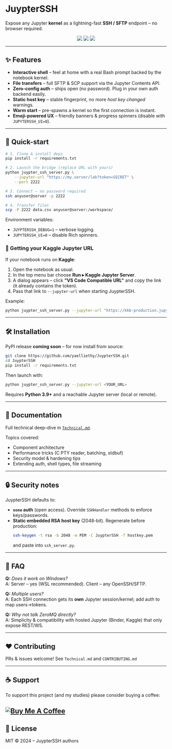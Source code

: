 # JuypterSSH

Expose any Jupyter **kernel** as a lightning-fast **SSH / SFTP** endpoint – no browser required.

<p align="center">
  <img src="https://img.shields.io/badge/Python-3.9%2B-blue"/>
  <img src="https://img.shields.io/badge/License-MIT-green"/>
  <img src="https://img.shields.io/badge/Status-Alpha-orange"/>
</p>

---

## ✨ Features
* **Interactive shell** – feel at home with a real Bash prompt backed by the notebook kernel.
* **File transfers** – full SFTP & SCP support via the Jupyter Contents API.
* **Zero-config auth** – ships open (no password).  Plug in your own auth backend easily.
* **Static host key** – stable fingerprint, no more *host key changed* warnings.
* **Warm start** – pre-spawns a kernel so the first connection is instant.
* **Emoji-powered UX** – friendly banners & progress spinners (disable with `JUPYTERSSH_UI=0`).

---

## 🚀 Quick-start
```bash
# 1. Clone & install deps
pip install -r requirements.txt

# 2. Launch the bridge (replace URL with yours)
python juypter_ssh_server.py \
    --jupyter-url "https://my.server/lab?token=SECRET" \
    --port 2222

# 3. Connect – no password required
ssh anyuser@server -p 2222

# 4. Transfer files
scp -P 2222 data.csv anyuser@server:/workspace/
```

Environment variables:
* `JUYPTERSSH_DEBUG=1` – verbose logging.
* `JUPYTERSSH_UI=0`   – disable Rich spinners.

### 🔗  Getting your Kaggle Jupyter URL
If your notebook runs on **Kaggle**:
1. Open the notebook as usual.  
2. In the top menu bar choose **Run ▸ Kaggle Jupyter Server**.  
3. A dialog appears – click **"VS Code Compatible URL"** and copy the link (it already contains the token).  
4. Pass that link to `--jupyter-url` when starting JuypterSSH.

Example:
```bash
python juypter_ssh_server.py --jupyter-url "https://kkb-production.jupyter-proxy.kaggle.net/k/12345abcdef/XYZTOKEN/proxy" --port 2222
```

---

## 🛠️  Installation
PyPI release **coming soon** – for now install from source:
```bash
git clone https://github.com/yaelliethy/JuypterSSH.git
cd JuypterSSH
pip install -r requirements.txt
```
Then launch with:
```bash
python juypter_ssh_server.py --jupyter-url <YOUR_URL>
```

Requires **Python 3.9+** and a reachable Jupyter server (local or remote).

---

## 📝  Documentation
Full technical deep-dive in [`Technical.md`](Technical.md).

Topics covered:
* Component architecture
* Performance tricks (C PTY reader, batching, stdbuf)
* Security model & hardening tips
* Extending auth, shell types, file streaming

---

## 🔒  Security notes
JuypterSSH defaults to:
* **`none` auth** (open access).  Override `SSHHandler` methods to enforce keys/passwords.
* **Static embedded RSA host key** (2048-bit).  Regenerate before production:
  ```bash
  ssh-keygen -t rsa -b 2048 -m PEM -C JuypterSSH -f hostkey.pem
  ```
  and paste into `ssh_server.py`.

---

## 🤔  FAQ
**Q:** *Does it work on Windows?*  
A: Server – yes (WSL recommended).  Client – any OpenSSH/SFTP.

**Q:** *Multiple users?*  
A: Each SSH connection gets its **own** Jupyter session/kernel; add auth to map users→tokens.

**Q:** *Why not talk ZeroMQ directly?*  
A: Simplicity & compatibility with hosted Jupyter (Binder, Kaggle) that only expose REST/WS.

---

## ❤️  Contributing
PRs & issues welcome!  See `Technical.md` and `CONTRIBUTING.md`

---

## ☕  Support

To support this project (and my studies) please consider buying a coffee:


[![Buy Me A Coffee](https://img.shields.io/badge/Buy%20Me%20A%20Coffee-%23FFDD00?style=for-the-badge&logo=buy-me-a-coffee&logoColor=black)](https://www.buymeacoffee.com/yaelliethy)
---
## 📜  License
MIT © 2024 – JuypterSSH authors 
